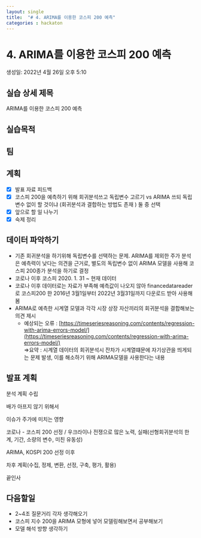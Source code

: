 ```yaml
---
layout: single
title:  "# 4. ARIMA를 이용한 코스피 200 예측"
categories : hackaton
---
```



# 4. ARIMA를 이용한 코스피 200 예측

생성일: 2022년 4월 26일 오후 5:10

## 실습 상세 제목

ARIMA를 이용한 코스피 200 예측

## 실습목적

## 팀

## 계획

- [x]  발표 자료 피드백
- [x]  코스피 200을 예측하기 위해 회귀분석쓰고 독립변수 고르기 vs  ARIMA 쓰되 독립변수 없이 할 것이냐 (회귀분석과 결합하는 방법도 존재 ) 둘 중 선택
- [x]  앞으로 할 일 나누기
- [x]  숙제 정리

## 데이터 파악하기

- 기존 회귀분석을 하기위해 독립변수를 선택하는 문제.  ARIMA를 제외한 주가 분석은 예측력이 낮다는 의견을 근거로,  별도의 독립변수 없이 ARIMA 모델을 사용해 코스피 200종가 분석을 하기로 결정
- 코로나 이후 코스피 2020. 1. 31 ~  현재 데이터
- 코로나 이후 데이터로는 자료가 부족해 예측값이 나오지 않아 financedatareader로 코스피200 한 2016년 3월1일부터 2022년 3월31일까지 다운로드 받아 사용해봄
- ARIMA로 예측한 시계열 모델과 각각 시장 상장 자산끼리의 회귀분석을 결합해보는 의견 제시
    - 예상되는 오류 : [https://timeseriesreasoning.com/contents/regression-with-arima-errors-model/](https://timeseriesreasoning.com/contents/regression-with-arima-errors-model/)  
    ⇒요약 : 시계열 데이터의 회귀분석시 잔차가 시계열떄문에 자기상관을 띄게되는 문제 발생, 이를 해소하기 위해 ARIMA모델을 사용한다는 내용

## 발표 계획

분석 계획 수립

 배가 아프지 않기 위해서

 이슈가 주가에 미치는 영향 

코로나 - 코스피 200 선정 / 우크라이나 전쟁으로 많은 노력, 실패(선형회귀분석의 한계, 기간, 소량의 변수, 미친 유동성)  

ARIMA, KOSPI 200 선정 이후 

 차후 계획(수집, 정제, 변환, 선정, 구축, 평가, 활용) 

끝인사

## 다음할일

- 2~4조 질문거리 각자 생각해오기
- 코스피 지수 200을 ARIMA 모형에 넣어 모델링해보면서 공부해보기
- 모델 해석 방향 생각하기
